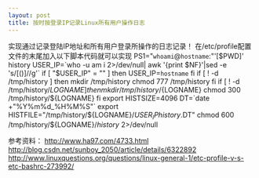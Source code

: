 ```yaml
---
layout: post
title: 按时按登录IP记录Linux所有用户操作日志
---
```

实现通过记录登陆IP地址和所有用户登录所操作的日志记录！
在/etc/profile配置文件的末尾加入以下脚本代码就可以实现
PS1="`whoami`@`hostname`:"'[$PWD]'
history
USER_IP=`who -u am i 2>/dev/null| awk '{print $NF}'|sed -e 's/[()]//g'`
if [ "$USER_IP" = "" ]
then
	USER_IP=`hostname`
fi
if [ ! -d /tmp/history ]
then
	mkdir /tmp/history
	chmod 777 /tmp/history
fi
if [ ! -d /tmp/history/${LOGNAME} ]
then
	mkdir /tmp/history/${LOGNAME}
	chmod 300 /tmp/history/${LOGNAME}
fi
export HISTSIZE=4096
DT=`date +"%Y%m%d_%H%M%S"`
export HISTFILE="/tmp/history/${LOGNAME}/${USER_IP} history.$DT"
chmod 600 /tmp/history/${LOGNAME}/*history* 2>/dev/null

参考资料：
http://www.ha97.com/4733.html
http://blog.csdn.net/sunboy_2050/article/details/6322892
http://www.linuxquestions.org/questions/linux-general-1/etc-profile-v-s-etc-bashrc-273992/